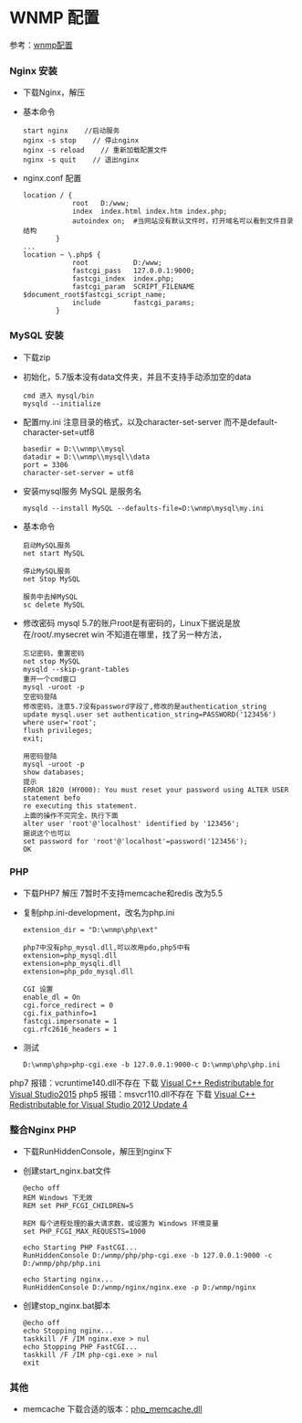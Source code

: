 # WNMP 配置
参考：[wnmp配置][1]

### Nginx 安装
* 下载Nginx，解压

* 基本命令
	```
	start nginx    //启动服务
	nginx -s stop    // 停止nginx
	nginx -s reload    // 重新加载配置文件
	nginx -s quit    // 退出nginx
	```

* nginx.conf 配置
	```
	location / {
	            root   D:/www;
	            index  index.html index.htm index.php;
	            autoindex on;  #当网站没有默认文件时，打开域名可以看到文件目录结构
	        }
	...
	location ~ \.php$ {
	            root           D:/www;
	            fastcgi_pass   127.0.0.1:9000;
	            fastcgi_index  index.php;
	            fastcgi_param  SCRIPT_FILENAME  $document_root$fastcgi_script_name;
	            include        fastcgi_params;
	        }
	```

### MySQL 安装
* 下载zip

* 初始化，5.7版本没有data文件夹，并且不支持手动添加空的data
	```
	cmd 进入 mysql/bin
	mysqld --initialize
	```

* 配置my.ini
注意目录的格式，以及character-set-server 而不是default-character-set=utf8
	```
	basedir = D:\\wnmp\\mysql
	datadir = D:\\wnmp\\mysql\\data
	port = 3306
	character-set-server = utf8
	```

* 安装mysql服务
MySQL 是服务名
	```
	mysqld --install MySQL --defaults-file=D:\wnmp\mysql\my.ini
	```

* 基本命令
	```
	启动MySQL服务
	net start MySQL
	
	停止MySQL服务
	net Stop MySQL
	
	服务中去掉MySQL
	sc delete MySQL
	```

* 修改密码
mysql 5.7的账户root是有密码的，Linux下据说是放在/root/.mysecret
win 不知道在哪里，找了另一种方法，
	```
	忘记密码，重置密码
	net stop MySQL
	mysqld --skip-grant-tables
	重开一个cmd窗口
	mysql -uroot -p
	空密码登陆
	修改密码，注意5.7没有password字段了,修改的是authentication_string
	update mysql.user set authentication_string=PASSWORD('123456') where user='root';
	flush privileges;
	exit;
	
	用密码登陆
	mysql -uroot -p
	show databases;
	提示
	ERROR 1820 (HY000): You must reset your password using ALTER USER statement befo
	re executing this statement.
	上面的操作不完完全，执行下面
	alter user 'root'@'localhost' identified by '123456';
	据说这个也可以
	set password for 'root'@'localhost'=password('123456');
	OK
	```

### PHP
* 下载PHP7 解压 7暂时不支持memcache和redis 改为5.5
* 复制php.ini-development，改名为php.ini
	```
	extension_dir = "D:\wnmp\php\ext"
	
	php7中没有php_mysql.dll,可以改用pdo,php5中有
	extension=php_mysql.dll
	extension=php_mysqli.dll
	extension=php_pdo_mysql.dll
	
	CGI 设置
	enable_dl = On
	cgi.force_redirect = 0
	cgi.fix_pathinfo=1
	fastcgi.impersonate = 1
	cgi.rfc2616_headers = 1
	```

* 测试
	```
	D:\wnmp\php>php-cgi.exe -b 127.0.0.1:9000-c D:\wnmp\php\php.ini
	```
php7 报错：vcruntime140.dll不存在
下载 [Visual C++ Redistributable for Visual Studio2015][2]
php5 报错：msvcr110.dll不存在
下载 [Visual C++ Redistributable for Visual Studio 2012 Update 4][3]

### 整合Nginx PHP
* 下载RunHiddenConsole，解压到nginx下

* 创建start_nginx.bat文件
	```
	@echo off
	REM Windows 下无效
	REM set PHP_FCGI_CHILDREN=5
	
	REM 每个进程处理的最大请求数，或设置为 Windows 环境变量
	set PHP_FCGI_MAX_REQUESTS=1000
	 
	echo Starting PHP FastCGI...
	RunHiddenConsole D:/wnmp/php/php-cgi.exe -b 127.0.0.1:9000 -c D:/wnmp/php/php.ini
	 
	echo Starting nginx...
	RunHiddenConsole D:/wnmp/nginx/nginx.exe -p D:/wnmp/nginx
	```

* 创建stop_nginx.bat脚本
	```
	@echo off
	echo Stopping nginx...  
	taskkill /F /IM nginx.exe > nul
	echo Stopping PHP FastCGI...
	taskkill /F /IM php-cgi.exe > nul
	exit
	```


### 其他
* memcache
下载合适的版本：[php_memcache.dll][4]



[1]: http://www.cnblogs.com/li-cheng/p/4399149.html "wnmp配置"
[2]: https://download.microsoft.com/download/9/3/F/93FCF1E7-E6A4-478B-96E7-D4B285925B00/vc_redist.x64.exe "Visual C++ Redistributable for Visual Studio2015"
[3]: https://www.microsoft.com/en-in/download/details.aspx?id=30679 "Visual C++ Redistributable for Visual Studio 2012 Update 4"
[4]: http://windows.php.net/downloads/pecl/releases/memcache/3.0.8/ "php_memcache.dll"

